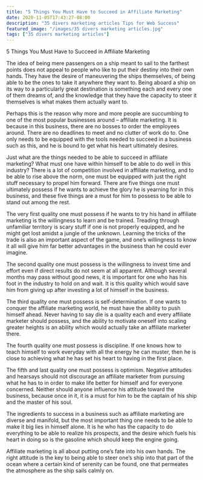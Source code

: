 ```yaml
---
title: "5 Things You Must Have to Succeed in Affiliate Marketing"
date: 2020-11-05T17:43:27-08:00
description: "35 divers marketing articles Tips for Web Success"
featured_image: "/images/35 divers marketing articles.jpg"
tags: ["35 divers marketing articles"]
---
```


5 Things You Must Have to Succeed in Affiliate Marketing


The idea of being mere passengers on a ship meant to sail to the farthest points does not appeal to people who like to put their destiny into their own hands.  They have the desire of maneuvering the ships themselves, of being able to be the ones to take it anywhere they want to.  Being aboard a ship on its way to a particularly great destination is something each and every one of them dreams of, and the knowledge that they have the capacity to steer it themselves is what makes them actually want to.

Perhaps this is the reason why more and more people are succumbing to one of the most popular businesses around – affiliate marketing.  It is because in this business, there are no bosses to order the employees around.  There are no deadlines to meet and no clutter of work do to.  One only needs to be equipped with the tools needed to succeed in a business such as this, and he is bound to get what his heart ultimately desires.

Just what are the things needed to be able to succeed in affiliate marketing?  What must one have within himself to be able to do well in this industry?  There is a lot of competition involved in affiliate marketing, and to be able to rise above the norm, one must be equipped with just the right stuff necessary to propel him forward.  There are five things one must ultimately possess if he wants to achieve the glory he is yearning for in this business, and these five things are a must for him to possess to be able to stand out among the rest.

The very first quality one must possess if he wants to try his hand in affiliate marketing is the willingness to learn and be trained.  Treading through unfamiliar territory is scary stuff if one is not properly equipped, and he might get lost amidst a jungle of the unknown.  Learning the tricks of the trade is also an important aspect of the game, and one’s willingness to know it all will give him far better advantages in the business than he could ever imagine.

The second quality one must possess is the willingness to invest time and effort even if direct results do not seem at all apparent.  Although several months may pass without good news, it is important for one who has his foot in the industry to hold on and wait.  It is this quality which would save him from giving up after investing a lot of himself in the business.

The third quality one must possess is self-determination.  If one wants to conquer the affiliate marketing world, he must have the ability to push himself ahead.  Never having to say die is a quality each and every affiliate marketer should possess, and the ability to motivate oneself into scaling greater heights is an ability which would actually take an affiliate marketer there.

The fourth quality one must possess is discipline.  If one knows how to teach himself to work everyday with all the energy he can muster, then he is close to achieving what he has set his heart to having in the first place.

The fifth and last quality one must possess is optimism.  Negative attitudes and hearsays should not discourage an affiliate marketer from pursuing what he has to in order to make life better for himself and for everyone concerned.  Neither should anyone influence his attitude toward the business, because once in it, it is a must for him to be the captain of his ship and the master of his soul.

The ingredients to success in a business such as affiliate marketing are diverse and manifold, but the most important thing one needs to be able to make it big lies in himself alone.  It is he who has the capacity to do everything to be able to realize his prospects, and the desire which fuels his heart in doing so is the gasoline which should keep the engine going.

Affiliate marketing is all about putting one’s fate into his own hands.  The right attitude is the key to being able to steer one’s ship into that part of the ocean where a certain kind of serenity can be found, one that permeates the atmosphere as the ship sails calmly on.
